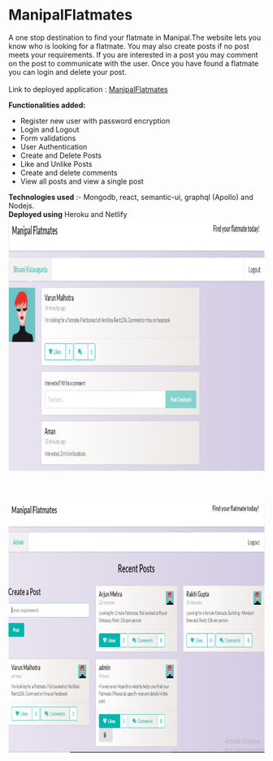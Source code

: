 # ManipalFlatmates
A one stop destination to find your flatmate in Manipal.The website lets you know who is looking for a flatmate. You may also create posts if no post meets your requirements. If you are interested in a post you may comment on the post to communicate with the user. 
Once you have found a flatmate you can login and delete your post. 
<br/>
<br/>
Link to deployed application : [ManipalFlatmates](https://vibrant-kepler-991faf.netlify.app/)

**Functionalities added:** 
* Register new user with password encryption 
* Login and Logout
* Form validations
* User Authentication 
* Create and Delete Posts
* Like and Unlike Posts 
* Create and delete comments 
* View all posts and view a single post 

**Technologies used** :- Mongodb, react, semantic-ui, graphql (Apollo) and Nodejs.
<br/>
**Deployed using** Heroku and Netlify
<br/>
<img src="https://github.com/ItShivani/ManipalFlatmates/blob/master/pic2.PNG" width="1000" height="500">

<br/>
<br/>
<img src="https://github.com/ItShivani/ManipalFlatmates/blob/master/pic3.PNG" width="1000" height="500">



